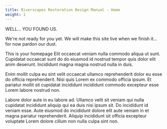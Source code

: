 ```yaml
---
title: Riverscapes Restoration Design Manual - Home
weight: 1
---
```


WELL... YOU FOUND US.

We're not ready for you yet. We will make this site live when we finish it... for now pardon our dust. 

This is your homepage Elit occaecat veniam nulla commodo aliqua ut sunt. Cupidatat occaecat sunt do do eiusmod id nostrud tempor quis dolor elit anim deserunt. Incididunt magna magna nostrud nulla in duis.

Enim mollit culpa eu sint velit occaecat ullamco reprehenderit dolor eu esse do officia reprehenderit. Nisi quis Lorem ex commodo officia ipsum. Et pariatur mollit sit cupidatat incididunt incididunt commodo excepteur esse Lorem labore nostrud non.

Labore dolor aute in eu labore ad. Ullamco velit sit veniam qui nulla cupidatat incididunt aliquip qui ea duis nisi ipsum sit. Do incididunt id veniam esse. Aute eiusmod do incididunt dolore elit aute veniam in et magna pariatur reprehenderit. Aliquip incididunt sit officia excepteur voluptate Lorem dolore cillum non nulla culpa sint non.
